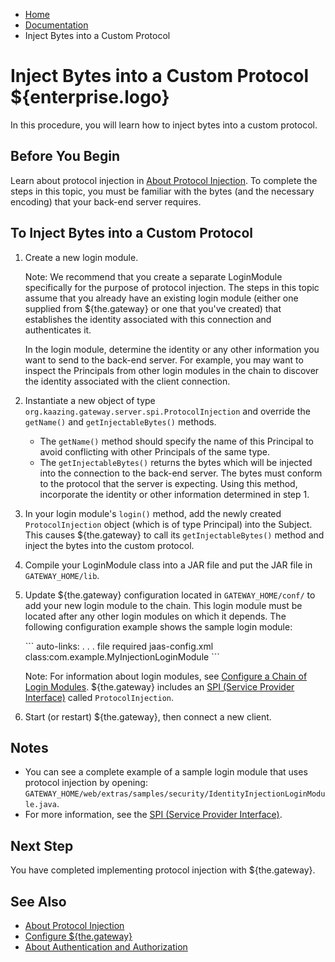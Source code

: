 -   [Home](../../index.md)
-   [Documentation](../index.md)
-   Inject Bytes into a Custom Protocol

<a name="inject"></a>Inject Bytes into a Custom Protocol ${enterprise.logo}
===========================================================================

In this procedure, you will learn how to inject bytes into a custom protocol.

Before You Begin
----------------

Learn about protocol injection in [About Protocol Injection](c_aaa_inject.md). To complete the steps in this topic, you must be familiar with the bytes (and the necessary encoding) that your back-end server requires.

To Inject Bytes into a Custom Protocol
--------------------------------------

1.  Create a new login module.

    <span class="note">Note: We recommend that you create a separate LoginModule specifically for the purpose of protocol injection. The steps in this topic assume that you already have an existing login module (either one supplied from ${the.gateway} or one that you've created) that establishes the identity associated with this connection and authenticates it.</span>

    <p>
    In the login module, determine the identity or any other information you want to send to the back-end server. For example, you may want to inspect the Principals from other login modules in the chain to discover the identity associated with the client connection.

2.  Instantiate a new object of type `org.kaazing.gateway.server.spi.ProtocolInjection` and override the `getName()` and `getInjectableBytes()` methods.

    -   The `getName()` method should specify the name of this Principal to avoid conflicting with other Principals of the same type.
    -   The `getInjectableBytes()` returns the bytes which will be injected into the connection to the back-end server. The bytes must conform to the protocol that the server is expecting. Using this method, incorporate the identity or other information determined in step 1.

3.  In your login module's `login()` method, add the newly created `ProtocolInjection` object (which is of type Principal) into the Subject. This causes ${the.gateway} to call its `getInjectableBytes()` method and inject the bytes into the custom protocol.
4.  Compile your LoginModule class into a JAR file and put the JAR file in `GATEWAY_HOME/lib`.
5.  Update ${the.gateway} configuration located in `GATEWAY_HOME/conf/` to add your new login module to the chain. This login module must be located after any other login modules on which it depends. The following configuration example shows the sample login module:

    </p>
    ``` auto-links:
    <security>
        .
        .
        .
      <login-modules>
        <login-module>
        <type>file</type>
          <success>required</directory>
          <options>
            <file>jaas-config.xml</file>
          </options>
        </login-module>
        <login-module>
            <type>class:com.example.MyInjectionLoginModule</type>
        </login-module>
      </login-modules>
    </security>
    ```

    <span class="note">Note: For information about login modules, see [Configure a Chain of Login Modules](p_aaa_config_lm.md). ${the.gateway} includes an [SPI (Service Provider Interface)](../apidoc/server/gateway/server/spi/index.md) called `ProtocolInjection`.</span>

6.  Start (or restart) ${the.gateway}, then connect a new client.

Notes
-----

-   You can see a complete example of a sample login module that uses protocol injection by opening: `GATEWAY_HOME/web/extras/samples/security/IdentityInjectionLoginModule.java`.
-   For more information, see the [SPI (Service Provider Interface)](../apidoc/server/gateway/server/spi/index.md).

Next Step
---------

You have completed implementing protocol injection with ${the.gateway}.

<a name="seealso"></a>See Also
------------------------------

-   [About Protocol Injection](c_aaa_inject.md)
-   [Configure ${the.gateway}](../admin-reference/o_conf_checklist.md)
-   [About Authentication and Authorization](c_aaa_aaa.md)


